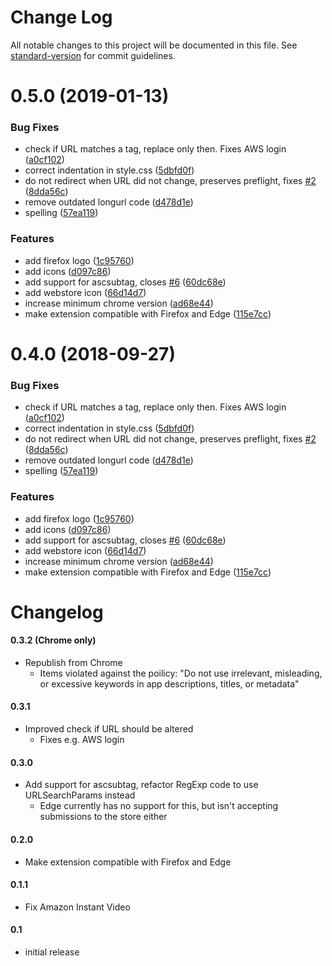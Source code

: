 # Change Log

All notable changes to this project will be documented in this file. See [standard-version](https://github.com/conventional-changelog/standard-version) for commit guidelines.

<a name="0.5.0"></a>

# 0.5.0 (2019-01-13)

### Bug Fixes

-   check if URL matches a tag, replace only then. Fixes AWS login ([a0cf102](https://github.com/timbru31/amazon-tag-remover/commit/a0cf102))
-   correct indentation in style.css ([5dbfd0f](https://github.com/timbru31/amazon-tag-remover/commit/5dbfd0f))
-   do not redirect when URL did not change, preserves preflight, fixes [#2](https://github.com/timbru31/amazon-tag-remover/issues/2) ([8dda56c](https://github.com/timbru31/amazon-tag-remover/commit/8dda56c))
-   remove outdated longurl code ([d478d1e](https://github.com/timbru31/amazon-tag-remover/commit/d478d1e))
-   spelling ([57ea119](https://github.com/timbru31/amazon-tag-remover/commit/57ea119))

### Features

-   add firefox logo ([1c95760](https://github.com/timbru31/amazon-tag-remover/commit/1c95760))
-   add icons ([d097c86](https://github.com/timbru31/amazon-tag-remover/commit/d097c86))
-   add support for ascsubtag, closes [#6](https://github.com/timbru31/amazon-tag-remover/issues/6) ([60dc68e](https://github.com/timbru31/amazon-tag-remover/commit/60dc68e))
-   add webstore icon ([66d14d7](https://github.com/timbru31/amazon-tag-remover/commit/66d14d7))
-   increase minimum chrome version ([ad68e44](https://github.com/timbru31/amazon-tag-remover/commit/ad68e44))
-   make extension compatible with Firefox and Edge ([115e7cc](https://github.com/timbru31/amazon-tag-remover/commit/115e7cc))

<a name="0.4.0"></a>

# 0.4.0 (2018-09-27)

### Bug Fixes

-   check if URL matches a tag, replace only then. Fixes AWS login ([a0cf102](https://github.com/timbru31/amazon-tag-remover/commit/a0cf102))
-   correct indentation in style.css ([5dbfd0f](https://github.com/timbru31/amazon-tag-remover/commit/5dbfd0f))
-   do not redirect when URL did not change, preserves preflight, fixes [#2](https://github.com/timbru31/amazon-tag-remover/issues/2) ([8dda56c](https://github.com/timbru31/amazon-tag-remover/commit/8dda56c))
-   remove outdated longurl code ([d478d1e](https://github.com/timbru31/amazon-tag-remover/commit/d478d1e))
-   spelling ([57ea119](https://github.com/timbru31/amazon-tag-remover/commit/57ea119))

### Features

-   add firefox logo ([1c95760](https://github.com/timbru31/amazon-tag-remover/commit/1c95760))
-   add icons ([d097c86](https://github.com/timbru31/amazon-tag-remover/commit/d097c86))
-   add support for ascsubtag, closes [#6](https://github.com/timbru31/amazon-tag-remover/issues/6) ([60dc68e](https://github.com/timbru31/amazon-tag-remover/commit/60dc68e))
-   add webstore icon ([66d14d7](https://github.com/timbru31/amazon-tag-remover/commit/66d14d7))
-   increase minimum chrome version ([ad68e44](https://github.com/timbru31/amazon-tag-remover/commit/ad68e44))
-   make extension compatible with Firefox and Edge ([115e7cc](https://github.com/timbru31/amazon-tag-remover/commit/115e7cc))

# Changelog

#### 0.3.2 (Chrome only)

-   Republish from Chrome
    -   Items violated against the poilicy: "Do not use irrelevant, misleading, or excessive keywords in app descriptions, titles, or metadata"

#### 0.3.1

-   Improved check if URL should be altered
    -   Fixes e.g. AWS login

#### 0.3.0

-   Add support for ascsubtag, refactor RegExp code to use URLSearchParams instead
    -   Edge currently has no support for this, but isn't accepting submissions to the store either

#### 0.2.0

-   Make extension compatible with Firefox and Edge

#### 0.1.1

-   Fix Amazon Instant Video

#### 0.1

-   initial release
